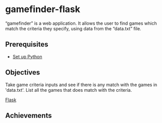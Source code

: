 # gamefinder-flask
“gamefinder” is a web application. It allows the user to find games which match the criteria they specify, using data from the “data.txt” file.

## Prerequisites
- [Set up Python](https://www.python.org/downloads/windows/)

## Objectives
Take game criteria inputs and see if there is any match with the games in 'data.txt'. List all the games that does match with the criteria.

[Flask](https://raw.githubusercontent.com/sifatsultan/gamefinder-flask/master/img/gamefinder1xsm.jpg)

## Achievements
